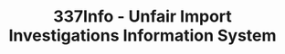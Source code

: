 ---
layout: default
bigquery: https://console.cloud.google.com/bigquery?p=patents-public-data&d=usitc_investigations&page=dataset&project=sheets-management-319211
citation: US International Trade Commission 337Info Unfair Import Investigations Information
  System
contributors: US International Trade Comission
cost: None
description: US International Trade Commission 337Info Unfair Import Investigations
  Information System contains data on investigations done under Section 337. Section
  337 declares the infringement of certain statutory intellectual property rights
  and other forms of unfair competition in import trade to be unlawful practices.
  Most Section 337 investigations involve allegations of patent or registered trademark
  infringement.
documentation: FAQ and tutorial available on the site
last_edit: 04/08/2022, 14:54:28
location: https://pubapps2.usitc.gov/337external/
maintained_by: US International Trade Comission
schema_fields:
- endDateMarkmanHearing
- patentNumbers
- finalIdOnViolationDue
- respondent
- title
- issueDateOtherNonFinal
- investigationType
- markmanHearing
- actualEndDateEvidHear
- finalDetNoViolation
- scheduledEndDateEvidHear
- invUnfairAct
- investigationNo
- teoIdDueDate
- teoProceedingInvolved
- lastUpdated
- dateOfPublicationFrNotice
- internalRemand
- trademarkNumbers
- htsNumbers
- actualStartDateEvidHear
- currentStatus
- gcAttorney
- startDateMarkmanHearing
- finalIdOnViolationIssue
- investigationTermDate
- dateCreated
- teoIdIssueDate
- aljAssigned
- ouiiAttorney
- currentActiveALJ
- publication_number
- finalDetViolation
- patentNumber
- docketNo
- targetDate
- copyrightNumbers
- teoReliefGranted
- scheduledStartDateEvidHear
- dateComplaintFiled
- ouiiParticipation
- complainant
- cafcAppeals
- id
shortname: unfair_import_investigations
tags:
- import
- legal
- trade
timeframe: 2008-2021 (prior to 2008 downloadable as a JSON file)
title: 337Info - Unfair Import Investigations Information System
uuid: 2721f5ec-e599-4890-9265-9706719fc71e
---